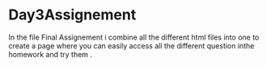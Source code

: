 # Day3Assignement
In the file Final Assignement i combine all the different html files into one to create a page where you can easily access all the different question inthe homework and try them .
